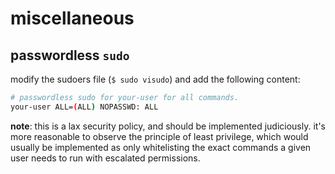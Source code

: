 miscellaneous
=============

## passwordless `sudo`

modify the sudoers file (`$ sudo visudo`) and add the following content:
```bash
# passwordless sudo for your-user for all commands.
your-user ALL=(ALL) NOPASSWD: ALL
```

**note**: this is a lax security policy, and should be implemented judiciously. it's more reasonable to observe the principle of least privilege, which would usually be implemented as only whitelisting the exact commands a given user needs to run with escalated permissions.
